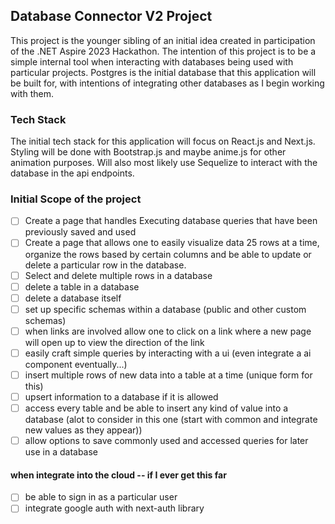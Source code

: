 ## Database Connector V2 Project

This project is the younger sibling of an initial idea created in participation of the .NET Aspire 2023 Hackathon. The intention of this project is to be a simple internal tool when interacting with databases being used with particular projects. Postgres is the initial database that this application will be built for, with intentions of integrating other databases as I begin working with them.

### Tech Stack

The initial tech stack for this application will focus on React.js and Next.js. Styling will be done with Bootstrap.js and maybe anime.js for other animation purposes. Will also most likely use Sequelize to interact with the database in the api endpoints.

### Initial Scope of the project

-[ ] Create a page that handles Executing database queries that have been previously saved and used
-[ ] Create a page that allows one to easily visualize data 25 rows at a time, organize the rows based by certain columns and be able to update or delete a particular row in the database.
-[ ] Select and delete multiple rows in a database
-[ ] delete a table in a database
-[ ] delete a database itself
-[ ] set up specific schemas within a database (public and other custom schemas)
-[ ] when links are involved allow one to click on a link where a new page will open up to view the direction of the link
-[ ] easily craft simple queries by interacting with a ui (even integrate a ai component eventually...)
-[ ] insert multiple rows of new data into a table at a time (unique form for this)
-[ ] upsert information to a database if it is allowed
-[ ] access every table and be able to insert any kind of value into a database (alot to consider in this one (start with common and integrate new values as they appear))
-[ ] allow options to save commonly used and accessed queries for later use in a database

#### when integrate into the cloud -- if I ever get this far
-[ ] be able to sign in as a particular user
-[ ] integrate google auth with next-auth library